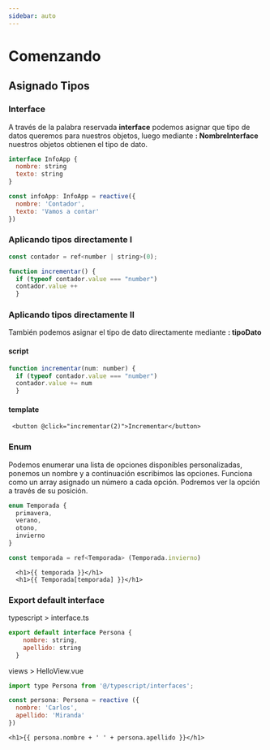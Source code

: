 ```yaml
---
sidebar: auto
---
```


# Comenzando

## Asignado Tipos

### Interface

A través de la palabra reservada **interface** podemos asignar que tipo de datos queremos para nuestros objetos, luego mediante **: NombreInterface** nuestros objetos obtienen el tipo de dato. 

```js
interface InfoApp {
  nombre: string
  texto: string
}

const infoApp: InfoApp = reactive({
  nombre: 'Contador',
  texto: 'Vamos a contar'
})
```

### Aplicando tipos directamente I

```js
const contador = ref<number | string>(0);

function incrementar() {
  if (typeof contador.value === "number")
  contador.value ++
  }
```
### Aplicando tipos directamente II

También podemos asignar el tipo de dato directamente mediante **: tipoDato**

#### script

```js
function incrementar(num: number) {
  if (typeof contador.value === "number")
  contador.value += num
  }
```
#### template

```vue
 <button @click="incrementar(2)">Incrementar</button>
```

### Enum 

Podemos enumerar una lista de opciones disponibles personalizadas, ponemos un nombre y a continuación escribimos las opciones. Funciona como un array asignado un número a cada opción. Podremos ver la opción a través de su posición.

```js
enum Temporada {
  primavera,
  verano,
  otono,
  invierno
}

const temporada = ref<Temporada> (Temporada.invierno)
```
```vue
  <h1>{{ temporada }}</h1>  
  <h1>{{ Temporada[temporada] }}</h1>
```
### Export default interface

typescript > interface.ts

```js
export default interface Persona {
    nombre: string,
    apellido: string
  }
```

views > HelloView.vue

```js
import type Persona from '@/typescript/interfaces';

const persona: Persona = reactive ({
  nombre: 'Carlos',
  apellido: 'Miranda'
})
```

```vue
<h1>{{ persona.nombre + ' ' + persona.apellido }}</h1>
```
